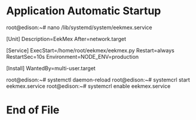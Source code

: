 # Application Automatic Startup

root@edison:~# nano /lib/systemd/system/eekmex.service

 [Unit]
 Description=EekMex
 After=network.target

 [Service]
 ExecStart=/home/root/eekmex/eekmex.py
 Restart=always
 RestartSec=10s
 Environment=NODE_ENV=production

 [Install]
 WantedBy=multi-user.target

root@edison:~# systemctl daemon-reload
root@edison:~# systemcrl start eekmex.service
root@edison:~# systemcrl enable eekmex.service

# End of File
